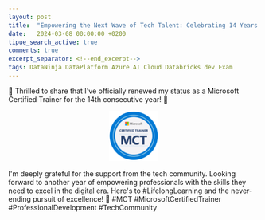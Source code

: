 ```yaml
---
layout: post
title:  "Empowering the Next Wave of Tech Talent: Celebrating 14 Years as a Microsoft Certified Trainer"
date:   2024-03-08 00:00:00 +0200
tipue_search_active: true
comments: true
excerpt_separator: <!--end_excerpt-->
tags: DataNinja DataPlatform Azure AI Cloud Databricks dev Exam
---
```


🎉 Thrilled to share that I've officially renewed my status as a Microsoft Certified Trainer for the 14th consecutive year! 🚀

<div style="text-align: center">
<a href = "https://enriquecatala.com/portfolio/Badges.html" target="_blank"><img src="/img/badgesearned/MCT-2024.png" alt="MCT 2024" width="20%"></a>
</div>

<!--end_excerpt-->

I'm deeply grateful for the support from the tech community. Looking forward to another year of empowering professionals with the skills they need to excel in the digital era.
Here's to #LifelongLearning and the never-ending pursuit of excellence! 🌟
#MCT #MicrosoftCertifiedTrainer #ProfessionalDevelopment #TechCommunity